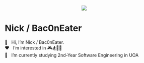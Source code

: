 <div align="center">
  <br>
    <a href='https://seevee.co.nz/nick'>
      <img src="https://media2.giphy.com/media/5fBH6zvK9bUXN1HKfbW/giphy.gif?cid=790b7611555b71962859789a536675846ebb209fc549e6f2&rid=giphy.gif&ct=g" >
    </a>
	<br>
</div>

# Nick / Bac0nEater

👋&nbsp;&nbsp; Hi, I’m Nick / Bac0nEater. <br>
❤️&nbsp;&nbsp; I’m interested in 🎮🏂🏀🎱 <br>
📖&nbsp;&nbsp; I’m currently studying 2nd-Year Software Engineering in UOA <br>

